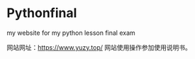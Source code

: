 # Pythonfinal
my website for my python lesson final exam
 
网站网址：https://www.yuzy.top/
网站使用操作参加使用说明书。
